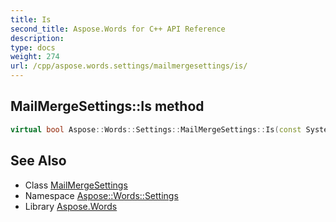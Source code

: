 ```yaml
---
title: Is
second_title: Aspose.Words for C++ API Reference
description: 
type: docs
weight: 274
url: /cpp/aspose.words.settings/mailmergesettings/is/
---
```

## MailMergeSettings::Is method




```cpp
virtual bool Aspose::Words::Settings::MailMergeSettings::Is(const System::TypeInfo &target) const override
```

## See Also

* Class [MailMergeSettings](../)
* Namespace [Aspose::Words::Settings](../../)
* Library [Aspose.Words](../../../)
